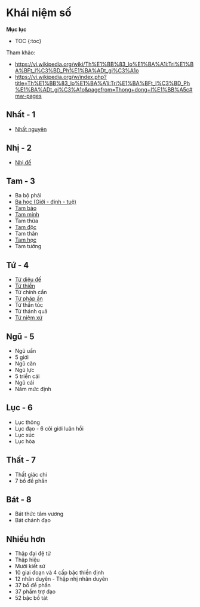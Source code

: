 # Khái niệm số

**Mục lục**

- TOC
{:toc}

Tham khảo:

- <https://vi.wikipedia.org/wiki/Th%E1%BB%83_lo%E1%BA%A1i:Tri%E1%BA%BFt_l%C3%BD_Ph%E1%BA%ADt_gi%C3%A1o>
- <https://vi.wikipedia.org/w/index.php?title=Th%E1%BB%83_lo%E1%BA%A1i:Tri%E1%BA%BFt_l%C3%BD_Ph%E1%BA%ADt_gi%C3%A1o&pagefrom=Thong+dong+l%E1%BB%A5c#mw-pages>

## Nhất - 1

- [Nhất nguyên](nhat_nguyen.md)

## Nhị - 2

- [Nhị đế](nhi_de.md)

## Tam - 3

- Ba bộ phái
- [Ba học (Giới - định - tuệ)](../khai_niem/gioi_dinh_tue.md)
- [Tam bảo](tam_bao.md)
- [Tam minh](tam_minh.md)
- Tam thừa
- [Tam độc](tam_doc.md)
- Tam thân
- [Tam học](../khai_niem/gioi_dinh_tue.md)
- Tam tướng

## Tứ - 4

- [Tứ diệu đế](tu_dieu_de.md)
- [Tứ thiền](tu_thien.md)
- Tứ chính cần
- [Tứ pháp ấn](tu_phap_an.md)
- Tứ thần túc
- Tứ thánh quả
- [Tứ niệm xứ](tu_niem_xu.md)

## Ngũ - 5

- Ngũ uẩn
- 5 giới
- Ngũ căn
- Ngũ lực
- 5 triền cái
- Ngũ cái
- Năm mức định

## Lục - 6

- Lục thông
- Lục đạo - 6 cõi giới luân hồi
- Lục xúc
- Lục hòa

## Thất - 7

- Thất giác chi
- 7 bồ đề phần

## Bát - 8

- Bát thức tâm vương
- Bát chánh đạo

## Nhiều hơn

- Thập đại đệ tử
- Thập hiệu
- Mười kiết sử
- 10 giai đoạn và 4 cấp bậc thiền định
- 12 nhân duyên - Thập nhị nhân duyên
- 37 bồ đề phần
- 37 phẩm trợ đạo
- 52 bậc bồ tát
